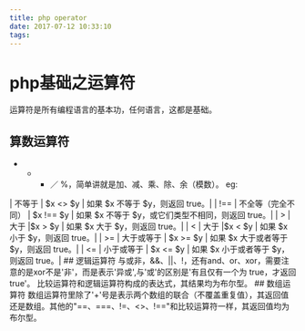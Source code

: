 ```yaml
---
title: php operator
date: 2017-07-12 10:33:10
tags:
---
```

# php基础之运算符
   运算符是所有编程语言的基本功，任何语言，这都是基础。
## 算数运算符
   + - * ／ %，简单讲就是加、减、乘、除、余（模数）。
eg:
<?php
   $a = 50;
   $b = 4
   echo($a + $b); 
   echo($a - $b); 
   echo($a * $b); 
   echo($a / $b); 
   echo($a % $b);
## 赋值运算符
  赋值运算符，最容易理解也最常用的就是$a = 100;$a = $b; '='右侧的表达式为其左侧变量设置值。
  在此基础上演变出来了一些其他的赋值符号：
  $a += 10;  等同于 $a = $a+10; 其他同理如："-="、"*="、"/="、"%=" 
## 字符串运算符
  字符串运算符，"."和演变出的".="
eg:
<?php
  $a = "Hello";
  $b = $a."world!";
  echo $b;
  $a .= "world!";
  echo $a;
## 递增／递减运算符
  之所以把这类单独拎出来是因为，常有人混淆，常有人拿这个来面试。++、--符号分别表示递增、递减。
  ++$a 和 $a++ 的区别：++$a是先运算再返回变量值，$a++则是先返回值在运算。
## 比较运算符
  比较运算符顾名思义是比较两个值（数字或者字符串）。
| 运算符 | 名称           | 例子                           | 结果                                                      |
| -------| ---------------| -------------------------------| ----------------------------------------------------------|
| ==	| 等于   	|			$x == $y| 如果 $x 等于 $y，则返回 true。                            |
| ===	| 全等（完全相同）	| $x === $y	| 如果 $x 等于 $y，且它们类型相同，则返回 true。|
| !=	| 不等于	| $x != $y	| 如果 $x 不等于 $y，则返回 true。|
| <>	| 不等于	| $x <> $y	| 如果 $x 不等于 $y，则返回 true。|
| !==	| 不全等（完全不同）	| $x !== $y	| 如果 $x 不等于 $y，或它们类型不相同，则返回 true。|
| >	| 大于	|$x > $y	| 如果 $x 大于 $y，则返回 true。|
| <	| 大于	|$x < $y	| 如果 $x 小于 $y，则返回 true。|
| >=	| 大于或等于	| $x >= $y	| 如果 $x 大于或者等于 $y，则返回 true。|
| <=	| 小于或等于	| $x <= $y	| 如果 $x 小于或者等于 $y，则返回 true。|
## 逻辑运算符
  与或非，&&、||、!，还有and、or、xor，需要注意的是xor不是'非'，而是表示'异或',与'或'的区别是'有且仅有一个为 true，才返回 true'。
比较运算符和逻辑运算符构成的表达式，其结果均为布尔型。

## 数组运算符
  数组运算符里除了'+'号是表示两个数组的联合（不覆盖重复值），其返回值还是数组。其他的"==、===、!=、<>、!=="和比较运算符一样，其返回值均为布尔型。
